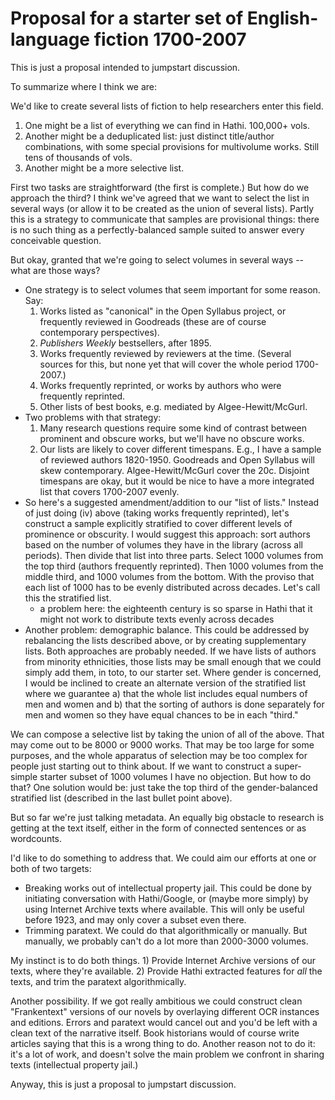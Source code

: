 Proposal for a starter set of English-language fiction 1700-2007
================================================================

This is just a proposal intended to jumpstart discussion.

To summarize where I think we are:

We'd like to create several lists of fiction to help researchers enter this field.

1. One might be a list of everything we can find in Hathi. 100,000+ vols.
2. Another might be a deduplicated list: just distinct title/author combinations, with some special provisions for multivolume works. Still tens of thousands of vols.
3. Another might be a more selective list.

First two tasks are straightforward (the first is complete.) But how do we approach the third? I think we've agreed that we want to select the list in several ways (or allow it to be created as the union of several lists). Partly this is a strategy to communicate that samples are provisional things: there is no such thing as a perfectly-balanced sample suited to answer every conceivable question.

But okay, granted that we're going to select volumes in several ways -- what are those ways?

* One strategy is to select volumes that seem important for some reason. Say:
    1. Works listed as "canonical" in the Open Syllabus project, or frequently reviewed in Goodreads (these are of course contemporary perspectives).
    2. *Publishers Weekly* bestsellers, after 1895.
    3. Works frequently reviewed by reviewers at the time. (Several sources for this, but none yet that will cover the whole period 1700-2007.)
    4. Works frequently reprinted, or works by authors who were frequently reprinted.
    5. Other lists of best books, e.g. mediated by Algee-Hewitt/McGurl.
* Two problems with that strategy:
    1. Many research questions require some kind of contrast between prominent and obscure works, but we'll have no obscure works.
    2. Our lists are likely to cover different timespans. E.g., I have a sample of reviewed authors 1820-1950. Goodreads and Open Syllabus will skew contemporary. Algee-Hewitt/McGurl cover the 20c. Disjoint timespans are okay, but it would be nice to have a more integrated list that covers 1700-2007 evenly.
* So here's a suggested amendment/addition to our "list of lists." Instead of just doing (iv) above (taking works frequently reprinted), let's construct a sample explicitly stratified to cover different levels of prominence or obscurity. I would suggest this approach: sort authors based on the number of volumes they have in the library (across all periods). Then divide that list into three parts. Select 1000 volumes from the top third (authors frequently reprinted). Then 1000 volumes from the middle third, and 1000 volumes from the bottom. With the proviso that each list of 1000 has to be evenly distributed across decades. Let's call this the stratified list.
    - a problem here: the eighteenth century is so sparse in Hathi that it might not work to distribute texts evenly across decades
* Another problem: demographic balance. This could be addressed by rebalancing the lists described above, or by creating supplementary lists. Both approaches are probably needed. If we have lists of authors from minority ethnicities, those lists may be small enough that we could simply add them, in toto, to our starter set. Where gender is concerned, I would be inclined to create an alternate version of the stratified list where we guarantee a) that the whole list includes equal numbers of men and women and b) that the sorting of authors is done separately for men and women so they have equal chances to be in each "third."

We can compose a selective list by taking the union of all of the above. That may come out to be 8000 or 9000 works. That may be too large for some purposes, and the whole apparatus of selection may be too complex for people just starting out to think about. If we want to construct a super-simple starter subset of 1000 volumes I have no objection. But how to do that? One solution would be: just take the top third of the gender-balanced stratified list (described in the last bullet point above).

But so far we're just talking metadata. An equally big obstacle to research is getting at the text itself, either in the form of connected sentences or as wordcounts.

I'd like to do something to address that. We could aim our efforts at one or both of two targets:

* Breaking works out of intellectual property jail. This could be done by initiating conversation with Hathi/Google, or (maybe more simply) by using Internet Archive texts where available. This will only be useful before 1923, and may only cover a subset even there.
* Trimming paratext. We could do that algorithmically or manually. But manually, we probably can't do a lot more than 2000-3000 volumes.

My instinct is to do both things. 1) Provide Internet Archive versions of our texts, where they're available. 2) Provide Hathi extracted features for *all* the texts, and trim the paratext algorithmically.

Another possibility. If we got really ambitious we could construct clean "Frankentext" versions of our novels by overlaying different OCR instances and editions. Errors and paratext would cancel out and you'd be left with a clean text of the narrative itself. Book historians would of course write articles saying that this is a wrong thing to do. Another reason not to do it: it's a lot of work, and doesn't solve the main problem we confront in sharing texts (intellectual property jail.)

Anyway, this is just a proposal to jumpstart discussion.